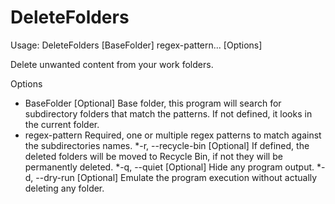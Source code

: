 # DeleteFolders

Usage: DeleteFolders [BaseFolder] regex-pattern... [Options]

Delete unwanted content from your work folders.

Options

* BaseFolder         [Optional] Base folder, this program will search for subdirectory folders that match the patterns. If not defined, it looks in the current folder.
* regex-pattern       Required, one or multiple regex patterns to match against the subdirectories names.
*-r, --recycle-bin   [Optional] If defined, the deleted folders will be moved to Recycle Bin, if not they will be permanently deleted.
*-q, --quiet         [Optional] Hide any program output.
*-d, --dry-run       [Optional] Emulate the program execution without actually deleting any folder.
